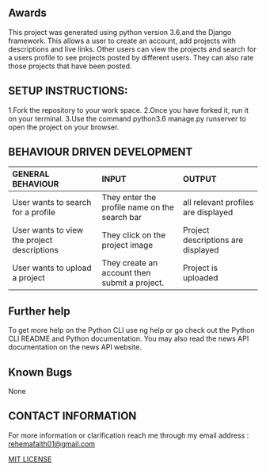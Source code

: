 ## Awards
This project was generated using python version 3.6.and the Django framework. This allows a user to create an account, add projects with descriptions and live links. Other users can view the projects and search for a users profile to see projects posted by different users. They can also rate those projects that have been posted.

## SETUP INSTRUCTIONS:
1.Fork the repository to your work space.
2.Once you have forked it, run it on your terminal.
3.Use the command python3.6 manage.py runserver to open the project on your browser.



## BEHAVIOUR DRIVEN DEVELOPMENT
| GENERAL BEHAVIOUR | INPUT | OUTPUT|
|:------------------|:--------|:-----------|
|User wants to search for a profile| They enter the profile name on the search bar |all relevant profiles are displayed|
|User wants to view the project descriptions|They click on the project image |Project descriptions are displayed|
|User wants to upload a project| They create an account then submit a project.|Project is uploaded|



   
## Further help
To get more help on the Python CLI use ng help or go check out the Python CLI README and Python documentation. You may also read the news API documentation on the news API website.

##  Known Bugs
None

## CONTACT INFORMATION
For more information or clarification reach me through my email address : rehemafaith01@gmail.com

[MIT LICENSE](LICENSE)